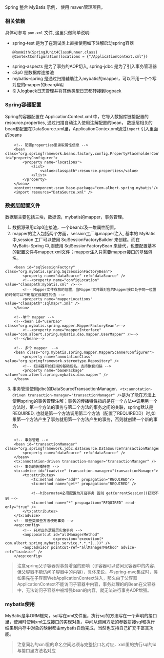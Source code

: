 Spring 整合 MyBatis 示例， 使用 maven管理项目。

### **相关依赖**
具体可参考 `pom.xml` 文件, 这里只做简单说明:

* spring-test 是为了在测试类上直接使用如下注解启动spring容器
    ```
    @RunWith(SpringJUnit4ClassRunner.class)
    @ContextConfiguration(locations = {"/ApplicationContext.xml"})
    ```
* spring-aspects 是为了事务的AOP切入, spring-jdbc 是为了引入事务管理器
* c3p0 是数据库连接池
* mybatis-spring 是通过扫描辅助注入mybatis的mapper，可以不用一个个写对应的mapper的bean声明
* 引入logback日志管理并将其他类型日志都转接到logback

### **Spring容器配置**
Spring的容器配置在 ApplicationContext.xml 中，它导入数据库链接配置的resource.properties, 通过扫描自动注入使用注解配置的bean， 数据层相关的bean都配置在DataSource.xml里，ApplicationContex.xml通过`import` 引入里面的beans
```
    <!-- 配置properties里读取属性信息 -->
    <bean class="org.springframework.beans.factory.config.PropertyPlaceholderConfigurer" id="propertyConfigurer">
        <property name="locations">
            <list>
                <value>classpath*:resource.properties</value>
            </list>
        </property>
    </bean>
    <context:component-scan base-package="com.albert.spring.mybatis"/>
    <import resource="DataSource.xml" />
```

### **数据层配置文件**

数据层主要包括三块，数据源，mybatis的mapper，事务管理。
1. 数据源采用c3p0连接池，一个bean以及一堆属性配置。
2. mapper的注入包括两个方面，session工厂与mapper注入, 基本的 MyBatis 中,session 工厂可以使用 SqlSessionFactoryBuilder 来创建。而在 MyBatis-Spring 中,则使用 SqlSessionFactoryBean 来替代，也要配置基本的配置文件与mapper.xml文件；mapper注入只需要mapper接口的基础包名。
```
    <bean id="sqlSessionFactory" class="org.mybatis.spring.SqlSessionFactoryBean">
        <property name="dataSource" ref="dataSource" />
        <!--<property name="configLocation" value="classpath:mybatis.xml" />-->
        <!-- Mapper文件存放的位置，当Mapper文件跟对应的Mapper接口处于同一位置的时候可以不用指定该属性的值 -->
        <property name="mapperLocations" value="classpath*:sqlmap/*.xml" />
    </bean>

    <!--单个 mapper -->
    <!--<bean id="userDao" class="org.mybatis.spring.mapper.MapperFactoryBean">-->
        <!--<property name="mapperInterface" value="com.albert.spring.mybatis.dao.mapper.UserMapper" />-->
    <!--</bean>-->

    <!-- 多个 mapper  -->
    <bean class="org.mybatis.spring.mapper.MapperScannerConfigurer">
        <property name="annotationClass" value="org.springframework.stereotype.Repository" />
        <!-- 扫描器开始扫描的基础包名，支持嵌套扫描 -->
        <property name="basePackage" value="com.albert.spring.mybatis.dao.mapper" />
    </bean>
```
3. 事务管理使用jdbc的DataSourceTransactionManager，`<tx:annotation-driven transaction-manager="transactionManager" />`是为了能在方法上使用spring的事务管理注解；事务的传播特性指的是在一个方法中调用另一个方法时，第一个方法的事务与第二个方法的事务之间的关联，spring默认是REQUIRED, 也就是第一个方法调用第二个方法（配置了REQUIREDD）时,如果第一个方法产生了事务就用第一个方法产生的事务，否则就创建一个新的事务。
```

    <!-- 事务管理 -->
    <bean id="transactionManager" class="org.springframework.jdbc.datasource.DataSourceTransactionManager">
        <property name="dataSource" ref="dataSource" />
    </bean>
    <tx:annotation-driven transaction-manager="transactionManager" />
    <!-- 事务的传播特性 -->
    <tx:advice id="txadvice" transaction-manager="transactionManager">
        <tx:attributes>
            <tx:method name="add*" propagation="REQUIRED"/>
            <tx:method name="get*" propagation="REQUIRED" />

            <!--hibernate4必须配置为开启事务 否则 getCurrentSession()获取不到 -->
            <tx:method name="*" propagation="REQUIRED" read-only="true" />
        </tx:attributes>
    </tx:advice>
    <!-- 那些类那些方法使用事务 -->
    <aop:config>
        <!-- 只对业务逻辑层实施事务 -->
        <aop:pointcut id="allManagerMethod"
                      expression="execution(* com.albert.spring.mybatis.service.*.*.*(..))" />
        <aop:advisor pointcut-ref="allManagerMethod" advice-ref="txadvice" />
    </aop:config>
```
> 注意spring父子容器对事务增强的影响（子容器可以访问父容器中的内容，但父容器不能访问子容器中的内容），具体来说，与spring-mvc集成时，类如果先在子容器WebApplicationContext注入，那么由于父容器ApplicationContext不能访问子容器中内容，事务处理的的Bean在父容器中，无法访问子容器中被增强bean的内容，就无法进行事务AOP增强。

### **mybatis使用**
MyBatis是半ORM框架，sql写在xml文件里，执行sql的方法写在一个声明的接口里，使用时使用xml生成接口的实现对象，中间从调用方法的参数拼接sql和执行结果到内存中对象的映射都由mybatis自动完成，当然也支持自己扩充丰富其功能。
>注意同名的xml里的命名空间必须与完整接口名对应，xml里的执行sql的id与接口里方法名对应
